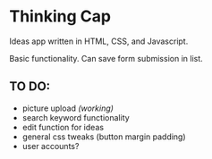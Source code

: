 # Thinking Cap

Ideas app written in HTML, CSS, and Javascript.

Basic functionality. Can save form submission in list. 

## TO DO:

- picture upload *(working)*
- search keyword functionality
- edit function for ideas
- general css tweaks (button margin padding)
- user accounts?

